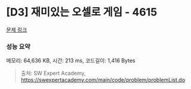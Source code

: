 # [D3] 재미있는 오셀로 게임 - 4615 

[문제 링크](https://swexpertacademy.com/main/code/problem/problemDetail.do?contestProbId=AWQmA4uK8ygDFAXj) 

### 성능 요약

메모리: 64,636 KB, 시간: 213 ms, 코드길이: 1,416 Bytes



> 출처: SW Expert Academy, https://swexpertacademy.com/main/code/problem/problemList.do